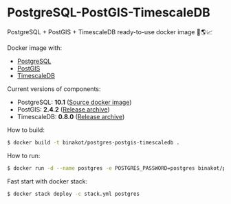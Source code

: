 # PostgreSQL-PostGIS-TimescaleDB

PostgreSQL + PostGIS + TimescaleDB ready-to-use docker image 🐘🌎📈

Docker image with:
* [PostgreSQL](https://www.postgresql.org/) 
* [PostGIS](http://postgis.net/)
* [TimescaleDB](https://www.timescale.com/)

Current versions of components:
* PostgreSQL: **10.1** ([Source docker image](https://store.docker.com/images/postgres))
* PostGIS: **2.4.2** ([Release archive](https://github.com/postgis/postgis/releases/tag/2.4.2))
* TimescaleDB: **0.8.0** ([Release archive](https://github.com/timescale/timescaledb/releases/tag/0.8.0))

How to build:

```bash
$ docker build -t binakot/postgres-postgis-timescaledb .
```

How to run:

```bash
$ docker run -d --name postgres -e POSTGRES_PASSWORD=postgres binakot/postgres-postgis-timescaledb
```

Fast start with docker stack:

```bash
$ docker stack deploy -c stack.yml postgres
```
